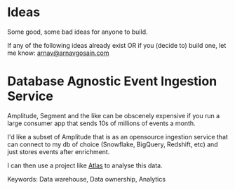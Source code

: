 # Ideas

Some good, some bad ideas for anyone to build.

If any of the following ideas already exist OR if you (decide to) build one, let me know: [arnav@arnavgosain.com](mailto:arnav@arnavgosain.com)

# Database Agnostic Event Ingestion Service

Amplitude, Segment and the like can be obscenely expensive if you run a large consumer app that sends 10s of millions of events a month.

I'd like a subset of Amplitude that is as an opensource ingestion service that can connect to my db of choice (Snowflake, BigQuery, Redshift, etc) and just stores events after enrichment.

I can then use a project like [Atlas](https://github.com/mjirv/atlas) to analyse this data.

Keywords: Data warehouse, Data ownership, Analytics





